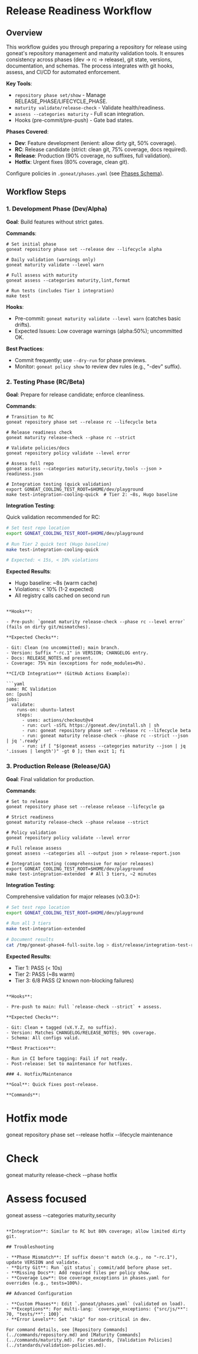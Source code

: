 # Release Readiness Workflow

## Overview

This workflow guides you through preparing a repository for release using goneat's repository management and maturity validation tools. It ensures consistency across phases (dev → rc → release), git state, versions, documentation, and schemas. The process integrates with git hooks, assess, and CI/CD for automated enforcement.

**Key Tools**:

- `repository phase set/show` - Manage RELEASE_PHASE/LIFECYCLE_PHASE.
- `maturity validate/release-check` - Validate health/readiness.
- `assess --categories maturity` - Full scan integration.
- Hooks (pre-commit/pre-push) - Gate bad states.

**Phases Covered**:

- **Dev**: Feature development (lenient: allow dirty git, 50% coverage).
- **RC**: Release candidate (strict: clean git, 75% coverage, docs required).
- **Release**: Production (90% coverage, no suffixes, full validation).
- **Hotfix**: Urgent fixes (80% coverage, clean git).

Configure policies in `.goneat/phases.yaml` (see [Phases Schema](../standards/phases-schema.md)).

## Workflow Steps

### 1. Development Phase (Dev/Alpha)

**Goal**: Build features without strict gates.

**Commands**:

```
# Set initial phase
goneat repository phase set --release dev --lifecycle alpha

# Daily validation (warnings only)
goneat maturity validate --level warn

# Full assess with maturity
goneat assess --categories maturity,lint,format

# Run tests (includes Tier 1 integration)
make test
```

**Hooks**:

- Pre-commit: `goneat maturity validate --level warn` (catches basic drifts).
- Expected Issues: Low coverage warnings (alpha:50%); uncommitted OK.

**Best Practices**:

- Commit frequently; use `--dry-run` for phase previews.
- Monitor: `goneat policy show` to review dev rules (e.g., "-dev" suffix).

### 2. Testing Phase (RC/Beta)

**Goal**: Prepare for release candidate; enforce cleanliness.

**Commands**:

```
# Transition to RC
goneat repository phase set --release rc --lifecycle beta

# Release readiness check
goneat maturity release-check --phase rc --strict

# Validate policies/docs
goneat repository policy validate --level error

# Assess full repo
goneat assess --categories maturity,security,tools --json > readiness.json

# Integration testing (quick validation)
export GONEAT_COOLING_TEST_ROOT=$HOME/dev/playground
make test-integration-cooling-quick  # Tier 2: ~8s, Hugo baseline
```

**Integration Testing**:

Quick validation recommended for RC:

```bash
# Set test repo location
export GONEAT_COOLING_TEST_ROOT=$HOME/dev/playground

# Run Tier 2 quick test (Hugo baseline)
make test-integration-cooling-quick

# Expected: < 15s, < 10% violations
```

**Expected Results**:

- Hugo baseline: ~8s (warm cache)
- Violations: < 10% (1-2 expected)
- All registry calls cached on second run

````

**Hooks**:

- Pre-push: `goneat maturity release-check --phase rc --level error` (fails on dirty git/mismatches).

**Expected Checks**:

- Git: Clean (no uncommitted); main branch.
- Version: Suffix "-rc.1" in VERSION; CHANGELOG entry.
- Docs: RELEASE_NOTES.md present.
- Coverage: 75% min (exceptions for node_modules=0%).

**CI/CD Integration** (GitHub Actions Example):

```yaml
name: RC Validation
on: [push]
jobs:
  validate:
    runs-on: ubuntu-latest
    steps:
      - uses: actions/checkout@v4
      - run: curl -sSfL https://goneat.dev/install.sh | sh
      - run: goneat repository phase set --release rc --lifecycle beta
      - run: goneat maturity release-check --phase rc --strict --json | jq '.ready'
      - run: if [ "$(goneat assess --categories maturity --json | jq '.issues | length')" -gt 0 ]; then exit 1; fi
````

### 3. Production Release (Release/GA)

**Goal**: Final validation for production.

**Commands**:

```
# Set to release
goneat repository phase set --release release --lifecycle ga

# Strict readiness
goneat maturity release-check --phase release --strict

# Policy validation
goneat repository policy validate --level error

# Full release assess
goneat assess --categories all --output json > release-report.json

# Integration testing (comprehensive for major releases)
export GONEAT_COOLING_TEST_ROOT=$HOME/dev/playground
make test-integration-extended  # All 3 tiers, ~2 minutes
```

**Integration Testing**:

Comprehensive validation for major releases (v0.3.0+):

```bash
# Set test repo location
export GONEAT_COOLING_TEST_ROOT=$HOME/dev/playground

# Run all 3 tiers
make test-integration-extended

# Document results
cat /tmp/goneat-phase4-full-suite.log > dist/release/integration-test-results.log
```

**Expected Results**:

- Tier 1: PASS (< 10s)
- Tier 2: PASS (~8s warm)
- Tier 3: 6/8 PASS (2 known non-blocking failures)

```

**Hooks**:

- Pre-push to main: Full `release-check --strict` + assess.

**Expected Checks**:

- Git: Clean + tagged (vX.Y.Z, no suffix).
- Version: Matches CHANGELOG/RELEASE_NOTES; 90% coverage.
- Schema: All configs valid.

**Best Practices**:

- Run in CI before tagging: Fail if not ready.
- Post-release: Set to maintenance for hotfixes.

### 4. Hotfix/Maintenance

**Goal**: Quick fixes post-release.

**Commands**:

```

# Hotfix mode

goneat repository phase set --release hotfix --lifecycle maintenance

# Check

goneat maturity release-check --phase hotfix

# Assess focused

goneat assess --categories maturity,security

```

**Integration**: Similar to RC but 80% coverage; allow limited dirty git.

## Troubleshooting

- **Phase Mismatch**: If suffix doesn't match (e.g., no "-rc.1"), update VERSION and validate.
- **Dirty Git**: Run `git status`; commit/add before phase set.
- **Missing Docs**: Add required files per policy show.
- **Coverage Low**: Use coverage_exceptions in phases.yaml for overrides (e.g., tests=100%).

## Advanced Configuration

- **Custom Phases**: Edit `.goneat/phases.yaml` (validated on load).
- **Exceptions**: For multi-lang: `coverage_exceptions: {"src/js/**": 70, "tests/**": 100}`.
- **Error Levels**: Set "skip" for non-critical in dev.

For command details, see [Repository Commands](../commands/repository.md) and [Maturity Commands](../commands/maturity.md). For standards, [Validation Policies](../standards/validation-policies.md).
```
